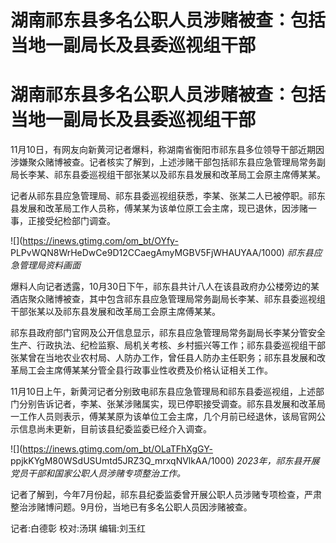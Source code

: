 # 湖南祁东县多名公职人员涉赌被查：包括当地一副局长及县委巡视组干部

# 湖南祁东县多名公职人员涉赌被查：包括当地一副局长及县委巡视组干部

11月10日，有网友向新黄河记者爆料，称湖南省衡阳市祁东县多位领导干部近期因涉嫌聚众赌博被查。记者核实了解到，上述涉赌干部包括祁东县应急管理局常务副局长李某、祁东县委巡视组干部张某以及祁东县发展和改革局工会原主席傅某某。

记者从祁东县应急管理局、祁东县委巡视组获悉，李某、张某二人已被停职。祁东县发展和改革局工作人员称，傅某某为该单位原工会主席，现已退休，因涉赌一事，正接受纪检部门调查。

![](https://inews.gtimg.com/om_bt/OYfy-
PLPvWQN8WrHeDwCe9D12CCaegAmyMGBV5FjWHAUYAA/1000) _祁东县应急管理局资料画面_

爆料人向记者透露，10月30日下午，祁东县共计八人在该县政府办公楼旁边的某酒店聚众赌博被查，其中包含祁东县应急管理局常务副局长李某、祁东县委巡视组干部张某以及祁东县发展和改革局工会原主席傅某某。

祁东县政府部门官网及公开信息显示，祁东县应急管理局常务副局长李某分管安全生产、行政执法、纪检监察、局机关考核、乡村振兴等工作；祁东县委巡视组干部张某曾在当地农业农村局、人防办工作，曾任县人防办主任职务；祁东县发展和改革局工会主席傅某某分管全县行政事业性收费及价格认证相关工作。

11月10日上午，新黄河记者分别致电祁东县应急管理局和祁东县委巡视组，上述部门分别告诉记者，李某、张某涉赌属实，现已停职接受调查。祁东县发展和改革局一工作人员则表示，傅某某原为该单位工会主席，几个月前已经退休，该局官网公示信息尚未更新，目前该县纪委监委已经介入调查。

![](https://inews.gtimg.com/om_bt/OLaTFhXgGY-
ppjkKYgM80WSdUSUmtd5JRZ3Q_mrxqNVlkAA/1000) _2023年，祁东县开展党员干部和国家公职人员涉赌专项整治工作。_

记者了解到，今年7月份起，祁东县纪委监委曾开展公职人员涉赌专项检查，严肃整治涉赌博问题。9月份，当地已有多名公职人员因涉赌被查。

记者:白德彰 校对:汤琪 编辑:刘玉红

